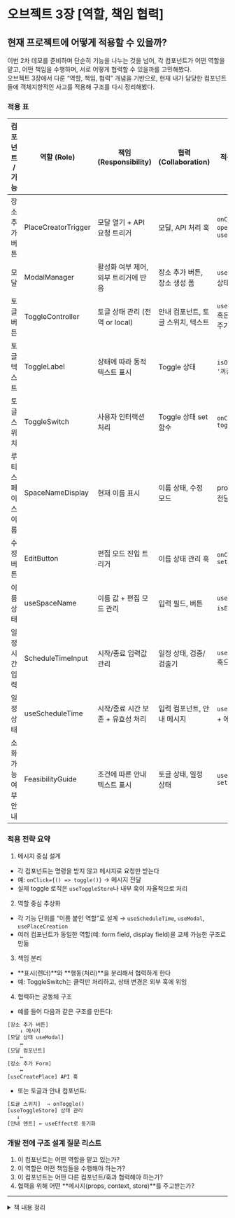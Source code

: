 # 오브젝트 3장 [역할, 책임 협력]

## 현재 프로젝트에 어떻게 적용할 수 있을까?

이번 2차 데모를 준비하며 단순히 기능을 나누는 것을 넘어, 각 컴포넌트가 어떤 역할을 맡고, 어떤 책임을 수행하며, 서로 어떻게 협력할 수 있을까를 고민해봤다.
<br>
오브젝트 3장에서 다룬 “역할, 책임, 협력” 개념을 기반으로, 현재 내가 담당한 컴포넌트들에 객체지향적인 사고를 적용해 구조를 다시 정리해봤다.

### 적용 표

| 컴포넌트 / 기능     | 역할 (Role)         | 책임 (Responsibility)                | 협력 (Collaboration)               | 적용 전략 (리액트)                          |
| ------------------- | ------------------- | ------------------------------------ | ---------------------------------- | ------------------------------------------- |
| 장소 추가 버튼      | PlaceCreatorTrigger | 모달 열기 + API 요청 트리거          | 모달, API 처리 훅                  | `onClick → openModal()`, `useCreatePlace()` |
| 모달                | ModalManager        | 활성화 여부 제어, 외부 트리거에 반응 | 장소 추가 버튼, 장소 생성 폼       | `useModal()` 훅으로 상태 캡슐화             |
| 토글 버튼           | ToggleController    | 토글 상태 관리 (전역 or local)       | 안내 컴포넌트, 토글 스위치, 텍스트 | `useToggleStore()` 혹은 props로 내려주기    |
| 토글 텍스트         | ToggleLabel         | 상태에 따라 동적 텍스트 표시         | Toggle 상태                        | `isOn ? '켜짐' : '꺼짐'`                    |
| 토글 스위치         | ToggleSwitch        | 사용자 인터랙션 처리                 | Toggle 상태 set 함수               | `onClick={() => toggle()}`                  |
| 루티 스페이스 이름  | SpaceNameDisplay    | 현재 이름 표시                       | 이름 상태, 수정 모드               | props로 name 상태 전달                      |
| 수정 버튼           | EditButton          | 편집 모드 진입 트리거                | 이름 상태 관리 훅                  | `onClick → setEditing(true)`                |
| 이름 상태           | useSpaceName        | 이름 값 + 편집 모드 관리             | 입력 필드, 버튼                    | `useState(name)`, `isEditing` 캡슐화        |
| 일정 시간 입력      | ScheduleTimeInput   | 시작/종료 입력값 관리                | 일정 상태, 검증/검출기             | `useScheduleTime()` 훅으로 관리             |
| 일정 상태           | useScheduleTime     | 시작/종료 시간 보존 + 유효성 처리    | 입력 컴포넌트, 안내 메시지         | `useReducer`로 시간 + 에러 통합 관리        |
| 소화 가능 여부 안내 | FeasibilityGuide    | 조건에 따른 안내 텍스트 표시         | 토글 상태, 일정 상태               | `useEffect(() => { setMent(...) })`         |

### 적용 전략 요약

1. 메시지 중심 설계

- 각 컴포넌트는 명령을 받지 않고 메시지로 요청만 받는다
- 예: `onClick={() => toggle()}` → 메시지 전달
- 실제 toggle 로직은 `useToggleStore`나 내부 훅이 자율적으로 처리

2. 역할 중심 추상화

- 각 기능 단위를 “이름 붙인 역할”로 설계 → `useScheduleTime`, `useModal`, `usePlaceCreation`
- 여러 컴포넌트가 동일한 역할(예: form field, display field)을 교체 가능한 구조로 만듦

3. 책임 분리

- **표시(렌더)**와 **행동(처리)**을 분리해서 협력하게 한다
- 예: ToggleSwitch는 클릭만 처리하고, 상태 변경은 외부 훅에 위임

4. 협력하는 공동체 구조

- 예를 들어 다음과 같은 구조를 만든다:

```txt
[장소 추가 버튼]
    ↓ 메시지
[모달 상태 useModal]
    ↔
[모달 컴포넌트]
    ↔
[장소 추가 Form]
    ↔
[useCreatePlace] API 훅
```

- 또는 토글과 안내 컴포넌트:

```txt
[토글 스위치]  → onToggle()
[useToggleStore] 상태 관리
   ↓
[안내 멘트] ← useEffect로 동기화
```

### 개발 전에 구조 설계 질문 리스트

1. 이 컴포넌트는 어떤 역할을 맡고 있는가?
2. 이 역할은 어떤 책임들을 수행해야 하는가?
3. 이 컴포넌트는 어떤 다른 컴포넌트/훅과 협력해야 하는가?
4. 협력을 위해 어떤 **메시지(props, context, store)**를 주고받는가?

---

<details>
<summary>
책 내용 정리
</summary>

### 📘 오브젝트 3장 요약 (역할, 책임, 협력)

1. 협력 (Collaboration)

- 객체들은 메시지(Message)를 주고받으며 함께 기능을 완성한다.
- 메시지를 받은 객체는 스스로 판단하여 처리하고 행동한다 ￼.

2. 책임 (Responsibility)

- 협력에 참여하기 위한 객체의 역할(행동 + 정보)을 의미.
- “무엇을 아는가(knowing)”와 “무엇을 할 수 있는가(doing)” 로 나눌 수 있다.

3. 역할 (Role)

- 협력에서 객체가 수행하는 책임들의 집합.
- 역할은 추상화 단위로, 여러 객체가 동일한 API 계약을 제공할 수 있게 한다.

4. 메시지가 객체를 선정한다

- 먼저 메시지(인터페이스)를 정의하고, 그 메시지를 어떤 객체가 처리할지 결정한다.
- 이로써 느슨한 결합과 추상화된 인터페이스가 가능해진다.

5. 행동이 상태를 결정한다

- 협력에서 필요한 행동을 먼저 정의하고, 이를 기반으로 객체의 상태(데이터)를 결정한다.
- 상태는 행동이 필요로 하는 “재료” 역할만 하며, 협력이 중심이어야 한다 ￼.

⸻

### 🎯 프론트엔드(리액트) 적용 관점 핵심 5가지

1. 메시지 중심 설계

- 컴포넌트 간 props와 함수 핸들러(onSubmit, onToggle 등)는 메시지로 취급.
- 대상 컴포넌트는 메시지를 받아 스스로 판단하여 행동해야 한다.

2. 역할(Role) 추상화

- useDataProvider, useAuthHandler처럼 역할 기반 추상화된 훅/컴포넌트를 만든다.
- 여러 구현체를 대체 가능하게 설계하여 테스트와 확장성 강화.

3. 책임에서 상태 디자인으로

- 메시지가 무엇을 요청하는지 정의 → 클릭 버튼 → 행동(예: API 요청) → 해당 행동을 위한 상태 설계(loading, data, error)
- 순서가 행동 → 상태의 흐름이어야 한다.

4. 캡슐화된 책임 수행

- useFormValidator, useCacheFetcher 등 훅 내에서 책임을 감싸 외부는 메시지만 주고받도록 한다.
- 외부에서 내부 구현을 알 필요 없이 API만 호출.

5. 협력하는 컴포넌트 공동체 구성

- Parent → Child → 다시 Parent 혹은 다른 Child로 메시지를 전달하며 협력 구조를 만든다.
- 예: FormContainer, FormFields, SubmitButton 등이 서로 메시지로 연계되어 협력하여 기능 완성.

⸻

### ✅ 요약 테이블

| 개념                 | 설명                             | Frontend 적용 예시                               |
| -------------------- | -------------------------------- | ------------------------------------------------ |
| **협력**             | 메시지 기반 상호작용             | `props` 전달 + `callback` 함수 (`onClick`)       |
| **책임**             | 객체가 “아는 것” + “하는 것”     | `useXxx` 훅 내부에서 로직 + 상태 모두 처리       |
| **역할**             | 메시지 계약이 정의된 추상 형태   | `DataFetcher`, `Validator`, `ModalController` 등 |
| **메시지 중심 설계** | 메시지 선정 → 객체가 이를 수행함 | `onClick`, `onSubmit`, `onClose` 등 이벤트 props |
| **행동 → 상태**      | 행동 설계 → 그에 맞는 상태 구성  | `const [loading, setLoading] = useState(false)`  |

⸻

### 🎯 결론

- 오브젝트 3장은 객체지향의 핵심인 **“협력하는 객체들의 공동체”**를 만드는 법을 제시한다.
- 이 개념을 리액트에서는 컴포넌트/훅 간 메시지 설계 + 책임 기반 모듈화로 풀어 적용할 수 있다.
- 이렇게 하면 유연하고 추상적인, 확장성과 재사용에 강한 프론트엔드 구조를 설계할 수 있다.

</details>
